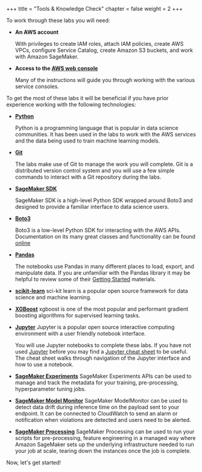 +++
title = "Tools & Knowledge Check"
chapter = false
weight = 2
+++

To work through these labs you will need:

 - **An AWS account**

     With privileges to create IAM roles, attach IAM policies, create AWS VPCs, configure Service Catalog, create Amazon S3 buckets, and work with Amazon SageMaker.

 - **Access to the [AWS web console](https://console.aws.amazon.com/console/home)**

     Many of the instructions will guide you through working with the various service consoles.  

To get the most of these labs it will be beneficial if you have prior experience working with the following technologies:

 - **[Python](https://www.python.org/)**

   Python is a programming language that is popular in data science communities.  It has been used in the labs to work with the AWS services and the data being used to train machine learning models.

 - **[Git](https://git-scm.com/)**

   The labs make use of Git to manage the work you will complete.  Git is a distributed version control system and you will use a few simple commands to interact with a Git repository during the labs.

 - **[SageMaker SDK](https://sagemaker.readthedocs.io)**

   SageMaker SDK is a high-level Python SDK wrapped around Boto3 and designed to provide a familiar interface to data science users.

 - **[Boto3](https://boto3.readthedocs.io/)**

   Boto3 is a low-level Python SDK for interacting with the AWS APIs.  Documentation on its many great classes and functionality can be found [online](https://boto3.readthedocs.io/)

 - **[Pandas](https://pandas.pydata.org/)**

   The notebooks use Pandas in many different places to load, export, and manipulate data.  If you are unfamiliar with the Pandas library it may be helpful to review some of their [Getting Started](https://pandas.pydata.org/docs/getting_started/index.html) materials.

 - **[scikit-learn](https://scikit-learn.org)** sci-kit learn is a popular open source framework for data science and machine learning.

 - **[XGBoost](https://xgboost.readthedocs.io)** xgboost is one of the most popular and performant gradient boosting algorithms for supervised learning tasks.

 - **[Jupyter](https://jupyter.org/)** Jupyter is a popular open source interactive computing environment with a user friendly notebook interface.  
   
   You will use Jupyter notebooks to complete these labs.  If you have not used [Jupyter](https://jupyter.org/) before you may find a [Jupyter cheat sheet](https://www.edureka.co/blog/cheatsheets/jupyter-notebook-cheat-sheet) to be useful.  The cheat sheet walks through navigation of the Jupyter interface and how to use a notebook.
   
  - **[SageMaker Experiments](https://docs.aws.amazon.com/sagemaker/latest/dg/experiments.html)** SageMaker Experiments APIs can be used to manage and track the metadata for your training, pre-processing, hyperparameter tuning jobs.
   
  - **[SageMaker Model Monitor](https://docs.aws.amazon.com/sagemaker/latest/dg/model-monitor.html)** SageMaker ModelMonitor can be used to detect data drift during inference time on the payload sent to your endpoint. It can be connected to CloudWatch to send an alarm or notification when violations are detected and users need to be alerted.
   
  - **[SageMaker Processing](https://sagemaker.readthedocs.io/en/stable/amazon_sagemaker_processing.html)** SageMaker Processing can be used to run your scripts for pre-processing, feature engineering in a managed way where Amazon SageMaker sets up the underlying infrastructure needed to run your job at scale, tearing down the instances once the job is complete.

Now, let's get started!
